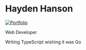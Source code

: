# Hayden Hanson

[![Portfolio](https://img.shields.io/badge/Portfolio-cba6f7?style=for-the-badge)](https://haydenhanson.dev)

Web Developer

Writing TypeScript wishing it was Go
